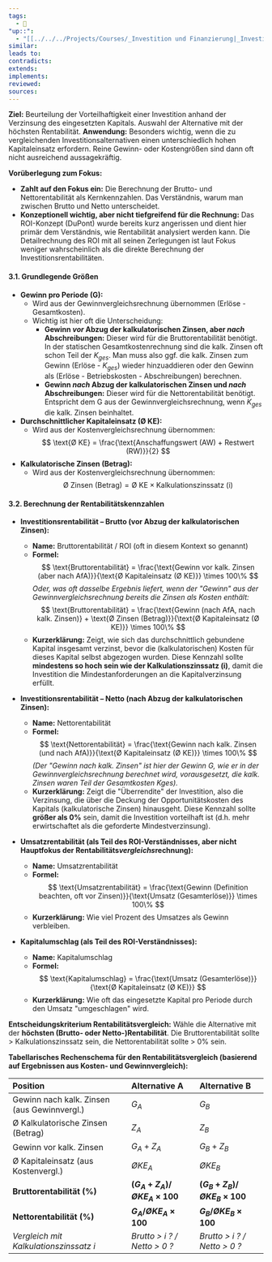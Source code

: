 ```yaml
---
tags:
  - 🌱
"up::":
  - "[[../../../Projects/Courses/_Investition und Finanzierung|_Investition und Finanzierung]]"
similar:
leads to:
contradicts:
extends:
implements:
reviewed:
sources:
---
```

**Ziel:** Beurteilung der Vorteilhaftigkeit einer Investition anhand der Verzinsung des eingesetzten Kapitals. Auswahl der Alternative mit der höchsten Rentabilität.
**Anwendung:** Besonders wichtig, wenn die zu vergleichenden Investitionsalternativen einen unterschiedlich hohen Kapitaleinsatz erfordern. Reine Gewinn- oder Kostengrößen sind dann oft nicht ausreichend aussagekräftig.

**Vorüberlegung zum Fokus:**
*   **Zahlt auf den Fokus ein:** Die Berechnung der Brutto- und Nettorentabilität als Kernkennzahlen. Das Verständnis, warum man zwischen Brutto und Netto unterscheidet.
*   **Konzeptionell wichtig, aber nicht tiefgreifend für die Rechnung:** Das ROI-Konzept (DuPont) wurde bereits kurz angerissen und dient hier primär dem Verständnis, wie Rentabilität analysiert werden kann. Die Detailrechnung des ROI mit all seinen Zerlegungen ist laut Fokus weniger wahrscheinlich als die direkte Berechnung der Investitionsrentabilitäten.

#### **3.1. Grundlegende Größen**

*   **Gewinn pro Periode (G):**
    *   Wird aus der Gewinnvergleichsrechnung übernommen (Erlöse - Gesamtkosten).
    *   Wichtig ist hier oft die Unterscheidung:
        *   **Gewinn *vor* Abzug der kalkulatorischen Zinsen, aber *nach* Abschreibungen:** Dieser wird für die Bruttorentabilität benötigt. In der statischen Gesamtkostenrechnung sind die kalk. Zinsen oft schon Teil der $K_{ges}$. Man muss also ggf. die kalk. Zinsen zum Gewinn (Erlöse - $K_{ges}$) wieder hinzuaddieren oder den Gewinn als (Erlöse - Betriebskosten - Abschreibungen) berechnen.
        *   **Gewinn *nach* Abzug der kalkulatorischen Zinsen und *nach* Abschreibungen:** Dieser wird für die Nettorentabilität benötigt. Entspricht dem G aus der Gewinnvergleichsrechnung, wenn $K_{ges}$ die kalk. Zinsen beinhaltet.
*   **Durchschnittlicher Kapitaleinsatz (Ø KE):**
    *   Wird aus der Kostenvergleichsrechnung übernommen:
        $$ \text{Ø KE} = \frac{\text{Anschaffungswert (AW) + Restwert (RW)}}{2} $$
*   **Kalkulatorische Zinsen (Betrag):**
    *   Wird aus der Kostenvergleichsrechnung übernommen:
        $$ \text{Ø Zinsen (Betrag)} = \text{Ø KE} \times \text{Kalkulationszinssatz (i)} $$

#### **3.2. Berechnung der Rentabilitätskennzahlen**

*   **Investitionsrentabilität – Brutto (vor Abzug der kalkulatorischen Zinsen):**
    *   **Name:** Bruttorentabilität / ROI (oft in diesem Kontext so genannt)
    *   **Formel:**
        $$ \text{Bruttorentabilität} = \frac{\text{Gewinn vor kalk. Zinsen (aber nach AfA)}}{\text{Ø Kapitaleinsatz (Ø KE)}} \times 100\% $$
        *Oder, was oft dasselbe Ergebnis liefert, wenn der "Gewinn" aus der Gewinnvergleichsrechnung bereits die Zinsen als Kosten enthält:*
        $$ \text{Bruttorentabilität} = \frac{\text{Gewinn (nach AfA, nach kalk. Zinsen)} + \text{Ø Zinsen (Betrag)}}{\text{Ø Kapitaleinsatz (Ø KE)}} \times 100\% $$
    *   **Kurzerklärung:** Zeigt, wie sich das durchschnittlich gebundene Kapital insgesamt verzinst, bevor die (kalkulatorischen) Kosten für dieses Kapital selbst abgezogen wurden. Diese Kennzahl sollte **mindestens so hoch sein wie der Kalkulationszinssatz (i)**, damit die Investition die Mindestanforderungen an die Kapitalverzinsung erfüllt.

*   **Investitionsrentabilität – Netto (nach Abzug der kalkulatorischen Zinsen):**
    *   **Name:** Nettorentabilität
    *   **Formel:**
        $$ \text{Nettorentabilität} = \frac{\text{Gewinn nach kalk. Zinsen (und nach AfA)}}{\text{Ø Kapitaleinsatz (Ø KE)}} \times 100\% $$
        *(Der "Gewinn nach kalk. Zinsen" ist hier der Gewinn G, wie er in der Gewinnvergleichsrechnung berechnet wird, vorausgesetzt, die kalk. Zinsen waren Teil der Gesamtkosten Kges).*
    *   **Kurzerklärung:** Zeigt die "Überrendite" der Investition, also die Verzinsung, die über die Deckung der Opportunitätskosten des Kapitals (kalkulatorische Zinsen) hinausgeht. Diese Kennzahl sollte **größer als 0%** sein, damit die Investition vorteilhaft ist (d.h. mehr erwirtschaftet als die geforderte Mindestverzinsung).

*   **Umsatzrentabilität (als Teil des ROI-Verständnisses, aber nicht Hauptfokus der Rentabilitäts*vergleichs*rechnung):**
    *   **Name:** Umsatzrentabilität
    *   **Formel:**
        $$ \text{Umsatzrentabilität} = \frac{\text{Gewinn (Definition beachten, oft vor Zinsen)}}{\text{Umsatz (Gesamterlöse)}} \times 100\% $$
    *   **Kurzerklärung:** Wie viel Prozent des Umsatzes als Gewinn verbleiben.

*   **Kapitalumschlag (als Teil des ROI-Verständnisses):**
    *   **Name:** Kapitalumschlag
    *   **Formel:**
        $$ \text{Kapitalumschlag} = \frac{\text{Umsatz (Gesamterlöse)}}{\text{Ø Kapitaleinsatz (Ø KE)}} $$
    *   **Kurzerklärung:** Wie oft das eingesetzte Kapital pro Periode durch den Umsatz "umgeschlagen" wird.

**Entscheidungskriterium Rentabilitätsvergleich:**
Wähle die Alternative mit der **höchsten (Brutto- oder Netto-)Rentabilität**. Die Bruttorentabilität sollte > Kalkulationszinssatz sein, die Nettorentabilität sollte > 0% sein.

**Tabellarisches Rechenschema für den Rentabilitätsvergleich (basierend auf Ergebnissen aus Kosten- und Gewinnvergleich):**

| Position                                    | Alternative A                                  | Alternative B                                  |
| :------------------------------------------ | :--------------------------------------------- | :--------------------------------------------- |
| Gewinn nach kalk. Zinsen (aus Gewinnvergl.) | $G_A$                                          | $G_B$                                          |
| Ø Kalkulatorische Zinsen (Betrag)           | $Z_A$                                          | $Z_B$                                          |
| Gewinn vor kalk. Zinsen                     | $G_A + Z_A$                                    | $G_B + Z_B$                                    |
| Ø Kapitaleinsatz (aus Kostenvergl.)         | $ØKE_A$                                        | $ØKE_B$                                        |
| **Bruttorentabilität (%)**                  | **$(G_A + Z_A) / ØKE_A \times 100$**           | **$(G_B + Z_B) / ØKE_B \times 100$**           |
| **Nettorentabilität (%)**                   | **$G_A / ØKE_A \times 100$**                   | **$G_B / ØKE_B \times 100$**                   |
| *Vergleich mit Kalkulationszinssatz i*      | *Brutto > i ? / Netto > 0 ?*                   | *Brutto > i ? / Netto > 0 ?*                   |
